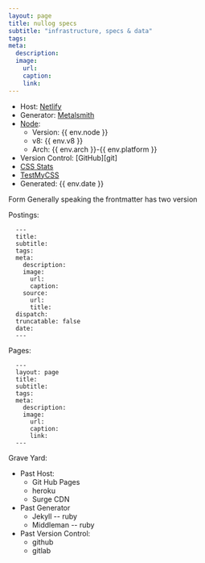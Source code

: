 ```yaml
---
layout: page
title: nullog specs
subtitle: "infrastructure, specs & data"
tags:
meta:
  description:
  image:
    url:
    caption:
    link:
---
```

* Host: [Netlify][cdn]
* Generator: [Metalsmith][ms]
* [Node][node]:
  * Version: {{ env.node }}
  * v8: {{ env.v8 }}
  * Arch: {{ env.arch }}-{{ env.platform }}
* Version Control: [GitHub][git]
* [CSS Stats][cssStats]
* [TestMyCSS][cssTest]
* Generated: {{ env.date }}

Form
Generally speaking the frontmatter has two version

Postings:

      ---
      title:
      subtitle:
      tags:
      meta:
        description:
        image:
          url:
          caption:
        source:
          url:
          title:
      dispatch:
      truncatable: false
      date:
      ---

Pages:

      ---
      layout: page
      title:
      subtitle:
      tags:
      meta:
        description:
        image:
          url:
          caption:
          link:
      ---

Grave Yard:
* Past Host:
  * Git Hub Pages
  * heroku
  * Surge CDN
* Past Generator
  * Jekyll -- ruby
  * Middleman -- ruby
* Past Version Control:
  * github
  * gitlab


[cdn]: https://www.netlify.com
[ruby]: http://ruby-lang.org/
[ms]: http://www.metalsmith.io
[node]: http://nodejs.org/
[heroku]: https://www.heroku.com/
[middleman]: http://middlemanapp.com/
[gl]: https://gitlab.com/
[cssStats]: http://cssstats.com/stats?url=https://nullog.net
[cssTest]: http://www.testmycss.com/analyze?url=https%3A%2F%2Fnullog.net%2Fresources%2Fstylesheets%2Fnullog.css